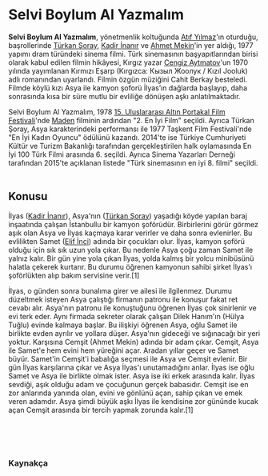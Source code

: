 # Selvi Boylum Al Yazmalım<br/>

**Selvi Boylum Al Yazmalım**, yönetmenlik koltuğunda [Atıf Yılmaz](https://tr.wikipedia.org/wiki/At%C4%B1f_Y%C4%B1lmaz)'ın oturduğu, başrollerinde [Türkan Şoray](https://tr.wikipedia.org/wiki/T%C3%BCrkan_%C5%9Eoray), [Kadir İnanır](https://tr.wikipedia.org/wiki/Kadir_%C4%B0nan%C4%B1r) ve [Ahmet Mekin](https://tr.wikipedia.org/wiki/Ahmet_Mekin)'in yer aldığı, 1977 yapımı dram türündeki sinema filmi. Türk sinemasının başyapıtlarından birisi olarak kabul edilen filmin hikâyesi, Kırgız yazar [Cengiz Aytmatov](https://tr.wikipedia.org/wiki/Cengiz_Aytmatov)'un 1970 yılında yayımlanan Kırmızı Eşarp (Kırgızca: Кызыл Жоолук / Kızıl Jooluk) adlı romanından uyarlandı. Filmin özgün müziğini Cahit Berkay besteledi. Filmde köylü kızı Asya ile kamyon şoforü İlyas’ın dağlarda başlayıp, daha sonrasında kısa bir süre mutlu bir evliliğe dönüşen aşkı anlatılmaktadır.

Selvi Boylum Al Yazmalım, 1978 [15. Uluslararası Altın Portakal Film Festivali](https://tr.wikipedia.org/wiki/15._Alt%C4%B1n_Portakal_Film_Festivali)'nde [Maden](https://tr.wikipedia.org/wiki/Maden_(film)) filminin ardından "2. En İyi Film" seçildi. Ayrıca Türkan Şoray, Asya karakterindeki performansı ile 1977 Taşkent Film Festivali'nde "En İyi Kadın Oyuncu" ödülünü kazandı. 2014'te ise Türkiye Cumhuriyeti Kültür ve Turizm Bakanlığı tarafından gerçekleştirilen halk oylamasında En İyi 100 Türk Filmi arasında 6. seçildi. Ayrıca Sinema Yazarları Derneği tarafından 2015'te açıklanan listede "Türk sinemasının en iyi 8. filmi" seçildi.
<br/><br/>

## Konusu

İlyas ([Kadir İnanır](https://tr.wikipedia.org/wiki/Kadir_%C4%B0nan%C4%B1r)), Asya'nın ([Türkan Şoray](https://tr.wikipedia.org/wiki/T%C3%BCrkan_%C5%9Eoray)) yaşadığı köyde yapılan baraj inşaatında çalışan İstanbullu bir kamyon şoförüdür. Birbirlerini görür görmez aşık olan Asya ve İlyas kaçmaya karar verirler ve daha sonra evlenirler. Bu evlilikten Samet ([Elif İnci](https://tr.wikipedia.org/wiki/Elif_%C4%B0nci)) adında bir çocukları olur. İlyas, kamyon şoförü olduğu için sık sık uzun yola çıkar. Bu nedenle Asya çoğu zaman Samet ile yalnız kalır. Bir gün yine yola çıkan İlyas, yolda kalmış bir yolcu minibüsünü halatla çekerek kurtarır. Bu durumu öğrenen kamyonun sahibi şirket İlyas'ı şoförlükten alıp bakım servisine verir.[1]

İlyas, o günden sonra bunalıma girer ve ailesi ile ilgilenmez. Durumu düzeltmek isteyen Asya çalıştığı firmanın patronu ile konuşur fakat ret cevabı alır. Asya'nın patronu ile konuştuğunu öğrenen İlyas çok sinirlenir ve evi terk eder. Aynı firmada sekreter olarak çalışan Dilek Hanım'ın (Hülya Tuğlu) evinde kalmaya başlar. Bu ilişkiyi öğrenen Asya, oğlu Samet ile birlikte evden ayrılır ve yollara düşer. Asya'nın gideceği ve sığınacağı bir yeri yoktur. Karşısına Cemşit (Ahmet Mekin) adında bir adam çıkar. Cemşit, Asya ile Samet'e hem evini hem yüreğini açar. Aradan yıllar geçer ve Samet büyür. Samet'in Cemşit'i babalığa seçmesi ile Asya ve Cemşit evlenir. Bir gün İlyas karşılarına çıkar ve Asya İlyas'ı unutamadığını anlar. İlyas ise oğlu Samet ve Asya ile birlikte olmak ister. Asya ise iki erkek arasında kalır. İlyas sevdiği, aşık olduğu adam ve çocuğunun gerçek babasıdır. Cemşit ise en zor anlarında yanında olan, evini ve gönlünü açan, sahip çıkan ve emek veren adamdır. Asya şimdi büyük aşkı İlyas ile kendisine zor gününde kucak açan Cemşit arasında bir tercih yapmak zorunda kalır.[1] 

<br/><br/><br/>
### Kaynakça

[^1]: Canan Alev Mevlana; Zihniye Okray (30 Ağustos 2019). "[Selvi Boylum Al Yazmalım Göstergebilimsel Yöntem Bilimiyle Analizi](https://web.archive.org/web/20210602214609/https://dergipark.org.tr/tr/download/article-file/842977)". Uluslararası Beşeri Bilimler ve Eğitim Dergisi
